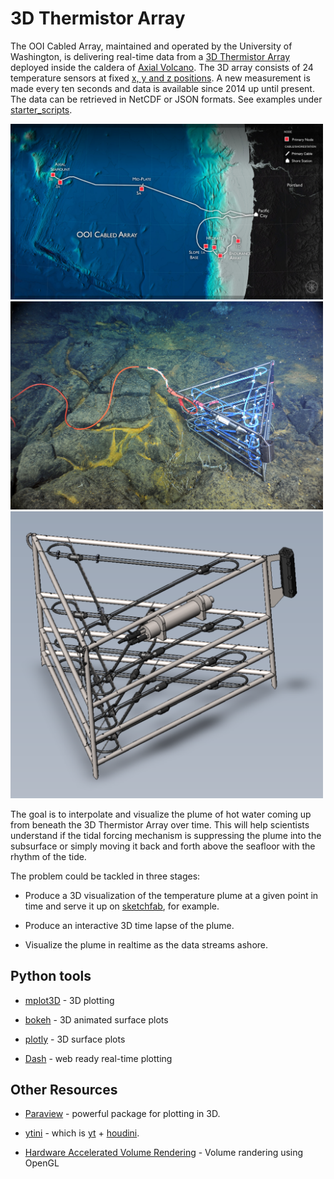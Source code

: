 # 3D Thermistor Array

The OOI Cabled Array, maintained and operated by the University of Washington, is delivering real-time data from a [3D Thermistor Array](http://www.interactiveoceans.washington.edu/story/Thermistor_Array) deployed inside the caldera of [Axial Volcano](http://www.interactiveoceans.washington.edu/story/Axial_Caldera_PN3B_Fully_Installed). The 3D array consists of 24 temperature sensors at fixed [x, y and z positions](https://github.com/friedrichknuth/ghw2017/blob/master/projects/VizHack/projects/3D_Thermistor_Array/info/frame_geometry.pdf). A new measurement is made every ten seconds and data is available since 2014 up until present. The data can be retrieved in NetCDF or JSON formats. See examples under [starter_scripts](https://github.com/friedrichknuth/ghw2017/tree/master/projects/VizHack/projects/3D_Thermistor_Array/starter_scripts).

<img src="./img/im1.jpg" width=500>

<img src="./img/im0.jpg" width=500>

<img src="./img/im2.png" width=500>

The goal is to interpolate and visualize the plume of hot water coming up from beneath the 3D Thermistor Array over time. This will help scientists understand if the tidal forcing mechanism is suppressing the plume into the subsurface or simply moving it back and forth above the seafloor with the rhythm of the tide.

The problem could be tackled in three stages:

* Produce a 3D visualization of the temperature plume at a given point in time and serve it up on [sketchfab](http://yt-project.org/doc/visualizing/sketchfab.html), for example.

* Produce an interactive 3D time lapse of the plume.

* Visualize the plume in realtime as the data streams ashore.

## Python tools

- [mplot3D](https://matplotlib.org/mpl_toolkits/mplot3d/tutorial.html) - 3D plotting

- [bokeh](https://demo.bokehplots.com/apps/surface3d) - 3D animated surface plots

- [plotly](https://plot.ly/python/3d-surface-plots/) - 3D surface plots

- [Dash](https://plot.ly/dash/) - web ready real-time plotting


## Other Resources

- [Paraview](https://www.paraview.org/) -  powerful package for plotting in 3D.

- [ytini](http://www.ytini.com/) - which is [yt](http://yt-project.org/doc/index.html) + [houdini](https://www.sidefx.com/).

- [Hardware Accelerated Volume Rendering](http://paulbourke.net/miscellaneous/glvol/) - Volume randering using OpenGL